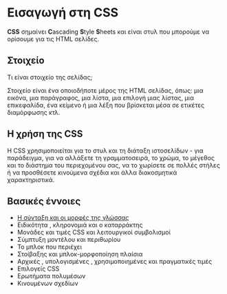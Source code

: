 # Εισαγωγή στη CSS

**CSS** σημαίνει **C**ascading **S**tyle **S**heets και είναι στυλ που μπορούμε να ορίσουμε για τις HTML σελίδες.

## Στοιχείο

Τι είναι στοιχείο της σελίδας;

Στοιχείο είναι ένα οποιοδήποτε μέρος της HTML σελίδας, όπως: μια εικόνα, μια παράγραφος, μια λίστα, μια επιλογή μιας λίστας, μια επικεφαλίδα, ένα κείμενο ή μια λέξη που βρίσκεται μέσα σε ετικέτες διαμόρφωσης κτλ.

## Η χρήση της CSS

Η CSS χρησιμοποιείται για το στυλ και τη διάταξη ιστοσελίδων - για παράδειγμα, για να αλλάξετε τη γραμματοσειρά, το χρώμα, το μέγεθος και το διάστημα του περιεχομένου σας, να το χωρίσετε σε πολλές στήλες ή να προσθέσετε κινούμενα σχέδια και άλλα διακοσμητικά χαρακτηριστικά.

## Βασικές έννοιες

- [Η σύνταξη και οι μορφές της γλώσσας](docs/syntax.md)
- Ειδικότητα , κληρονομιά και ο καταρράκτης
- Μονάδες και τιμές CSS και λειτουργικοί συμβολισμοί
- Σύμπτυξη μοντέλου και περιθωρίου
- Το μπλοκ που περιέχει
- Στοίβαξης και μπλοκ-μορφοποίηση πλαίσια
- Αρχικές , υπολογισμένες , χρησιμοποιημένες και πραγματικές τιμές
- Επιλογείς CSS
- Ερωτήματα πολυμέσων
- Κινουμένων σχεδίων
